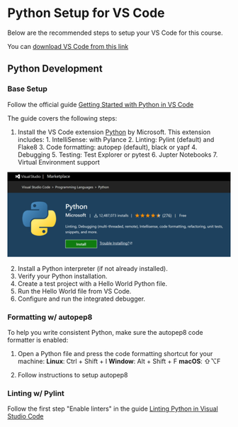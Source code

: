 # Python Setup for VS Code

Below are the recommended steps to setup your VS Code for this course.

You can [download VS Code from this link](https://code.visualstudio.com/Download)

## Python Development

### Base Setup
Follow the official guide [Getting Started with Python in VS Code](https://code.visualstudio.com/docs/python/python-tutorial)

The guide covers the following steps:

1. Install the VS Code extension [Python](https://marketplace.visualstudio.com/items?itemName=ms-python.python) by Microsoft. This extension includes:
		1. IntelliSense: with Pylance
		2. Linting: Pylint (default) and Flake8
		3. Code formatting: autopep (default), black or yapf
		4. Debugging
		5. Testing: Test Explorer or pytest
		6. Jupter Notebooks
		7. Virtual Environment support
	
![](assets/Pasted%20image%2020220121010400.png)

2. Install a Python interpreter (if not already installed).
3. Verify your Python installation.
4. Create a test project with a Hello World Python file.
5. Run the Hello World file from VS Code.
6. Configure and run the integrated debugger.

### Formatting w/ autopep8

To help you write consistent Python, make sure the autopep8 code formatter is enabled:

1. Open a Python file and press the code formatting shortcut for your machine:
	**Linux**: Ctrl + Shift + I
	**Window**: Alt + Shift + F
	**macOS**: ⇧⌥F

2. Follow instructions to setup autopep8

### Linting w/ Pylint

Follow the first step "Enable linters" in the guide [Linting Python in Visual Studio Code](https://code.visualstudio.com/docs/python/linting)
